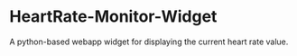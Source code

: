 # HeartRate-Monitor-Widget
A python-based webapp widget for displaying the current heart rate value.
